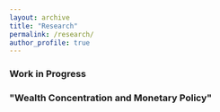 ```yaml
---
layout: archive
title: "Research"
permalink: /research/
author_profile: true
---
```


### Work in Progress

### "Wealth Concentration and Monetary Policy"

